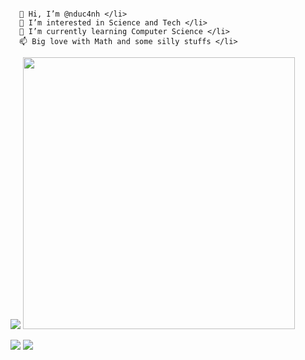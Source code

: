 

~~~

  👋 Hi, I’m @nduc4nh </li>
  👀 I’m interested in Science and Tech </li>
  🌱 I’m currently learning Computer Science </li>
  📫 Big love with Math and some silly stuffs </li>

~~~


<img src = "https://storage.googleapis.com/hust-files/images/mso_13.3k.png"/>

<img src = "https://analyticsdrift.com/wp-content/uploads/2020/11/IBM-Data-AI-Conference.jpg" width="435" /> 


<p float='left'>
<img src= 'https://github-readme-stats.vercel.app/api?username=nduc4nh&show_icons=true&theme=radical'>
  
<img src= 'https://github-readme-stats.vercel.app/api/top-langs/?username=nduc4nh&layout=compact&theme=radical&langs_count=8'/>
</p>
  <!---
nduc4nh/nduc4nh is a ✨ special ✨ repository because its `README.md` (this file) appears on your GitHub profile.
You can click the Preview link to take a look at your changes.
--->
